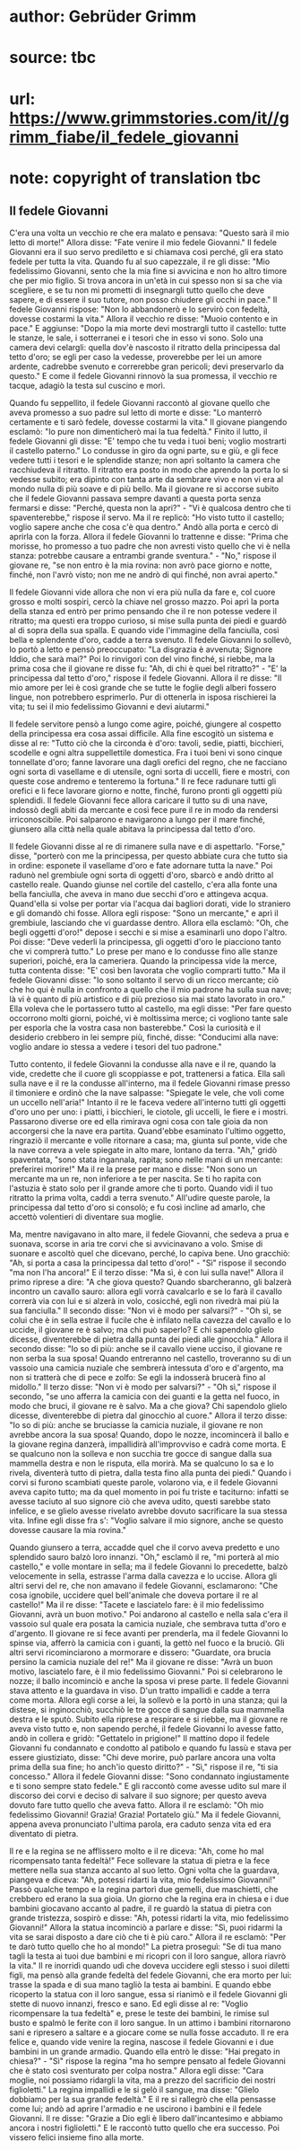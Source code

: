 # author: Gebrüder Grimm
# source: tbc
# url: https://www.grimmstories.com/it//grimm_fiabe/il_fedele_giovanni
# note: copyright of translation tbc

## Il fedele Giovanni 

C'era una volta un vecchio re che era malato e pensava: "Questo sarà
il mio letto di morte!" Allora disse: "Fate venire il mio fedele
Giovanni." Il fedele Giovanni era il suo servo prediletto e si chiamava
così perché‚ gli era stato fedele per tutta la vita. Quando fu al suo
capezzale, il re gli disse: "Mio fedelissimo Giovanni, sento che la mia
fine si avvicina e non ho altro timore che per mio figlio. Si trova
ancora in un'età in cui spesso non si sa che via scegliere, e se tu non
mi prometti di insegnargli tutto quello che deve sapere, e di essere il
suo tutore, non posso chiudere gli occhi in pace." Il fedele Giovanni
rispose: "Non lo abbandonerò e lo servirò con fedeltà, dovesse costarmi
la vita." Allora il vecchio re disse: "Muoio contento e in pace." E
aggiunse: "Dopo la mia morte devi mostrargli tutto il castello: tutte
le stanze, le sale, i sotterranei e i tesori che in esso vi sono. Solo
una camera devi celargli: quella dov'è nascosto il ritratto della
principessa dal tetto d'oro; se egli per caso la vedesse, proverebbe
per lei un amore ardente, cadrebbe svenuto e correrebbe gran pericoli;
devi preservarlo da questo." E come il fedele Giovanni rinnovò la sua
promessa, il vecchio re tacque, adagiò la testa sul cuscino e morì.

Quando fu seppellito, il fedele Giovanni raccontò al giovane quello che
aveva promesso a suo padre sul letto di morte e disse: "Lo manterrò
certamente e ti sarò fedele, dovesse costarmi la vita." Il giovane
piangendo esclamò: "Io pure non dimenticherò mai la tua fedeltà."
Finito il lutto, il fedele Giovanni gli disse: "E' tempo che tu veda i
tuoi beni; voglio mostrarti il castello paterno." Lo condusse in giro
da ogni parte, su e giù, e gli fece vedere tutti i tesori e le splendide
stanze; non aprì soltanto la camera che racchiudeva il ritratto. Il
ritratto era posto in modo che aprendo la porta lo si vedesse subito;
era dipinto con tanta arte da sembrare vivo e non vi era al mondo nulla
di più soave e di più bello. Ma il giovane re si accorse subito che il
fedele Giovanni passava sempre davanti a questa porta senza fermarsi e
disse: "Perché‚ questa non la apri?" - "Vi è qualcosa dentro che ti
spaventerebbe," rispose il servo. Ma il re replicò: "Ho visto tutto il
castello; voglio sapere anche che cosa c'è qua dentro." Andò alla
porta e cercò di aprirla con la forza. Allora il fedele Giovanni lo
trattenne e disse: "Prima che morisse, ho promesso a tuo padre che non
avresti visto quello che vi è nella stanza: potrebbe causare a entrambi
grande sventura." - "No," rispose il giovane re, "se non entro è la
mia rovina: non avrò pace giorno e notte, finché‚ non l'avrò visto; non
me ne andrò di qui finché‚ non avrai aperto."

Il fedele Giovanni vide allora che non vi era più nulla da fare e, col
cuore grosso e molti sospiri, cercò la chiave nel grosso mazzo. Poi aprì
la porta della stanza ed entrò per primo pensando che il re non potesse
vedere il ritratto; ma questi era troppo curioso, si mise sulla punta
dei piedi e guardò al di sopra della sua spalla. E quando vide
l'immagine della fanciulla, così bella e splendente d'oro, cadde a
terra svenuto. Il fedele Giovanni lo sollevò, lo portò a letto e pensò
preoccupato: "La disgrazia è avvenuta; Signore Iddio, che sarà mai?"
Poi lo rinvigorì con del vino finché‚ si riebbe, ma la prima cosa che il
giovane re disse fu: "Ah, di chi è quei bel ritratto?" - "E' la
principessa dal tetto d'oro," rispose il fedele Giovanni. Allora il re
disse: "Il mio amore per lei è così grande che se tutte le foglie degli
alberi fossero lingue, non potrebbero esprimerlo. Pur di ottenerla in
isposa rischierei la vita; tu sei il mio fedelissimo Giovanni e devi
aiutarmi."

Il fedele servitore pensò a lungo come agire, poiché‚ giungere al
cospetto della principessa era cosa assai difficile. Alla fine escogitò
un sistema e disse al re: "Tutto ciò che la circonda è d'oro: tavoli,
sedie, piatti, bicchieri, scodelle e ogni altra suppellettile domestica.
Fra i tuoi beni vi sono cinque tonnellate d'oro; fanne lavorare una
dagli orefici del regno, che ne facciano ogni sorta di vasellame e di
utensile, ogni sorta di uccelli, fiere e mostri, con queste cose andremo
e tenteremo la fortuna." Il re fece radunare tutti gli orefici e li
fece lavorare giorno e notte, finché‚ furono pronti gli oggetti più
splendidi. Il fedele Giovanni fece allora caricare il tutto su di una
nave, indossò degli abiti da mercante e così fece pure il re in modo da
rendersi irriconoscibile. Poi salparono e navigarono a lungo per il mare
finché‚ giunsero alla città nella quale abitava la principessa dal tetto
d'oro.

Il fedele Giovanni disse al re di rimanere sulla nave e di aspettarlo.
"Forse," disse, "porterò con me la principessa, per questo abbiate
cura che tutto sia in ordine: esponete il vasellame d'oro e fate
adornare tutta la nave." Poi radunò nel grembiule ogni sorta di oggetti
d'oro, sbarcò e andò dritto al castello reale. Quando giunse nel
cortile del castello, c'era alla fonte una bella fanciulla, che aveva
in mano due secchi d'oro e attingeva acqua. Quand'ella si volse per
portar via l'acqua dai bagliori dorati, vide lo straniero e gli domandò
chi fosse. Allora egli rispose: "Sono un mercante," e aprì il
grembiule, lasciando che vi guardasse dentro. Allora ella esclamò: "Oh,
che begli oggetti d'oro!" depose i secchi e si mise a esaminarli uno
dopo l'altro. Poi disse: "Deve vederli la principessa, gli oggetti
d'oro le piacciono tanto che vi comprerà tutto." Lo prese per mano e
lo condusse fino alle stanze superiori, poiché‚ era la cameriera. Quando
la principessa vide la merce, tutta contenta disse: "E' così ben
lavorata che voglio comprarti tutto." Ma il fedele Giovanni disse: "Io
sono soltanto il servo di un ricco mercante; ciò che ho qui è nulla in
confronto a quello che il mio padrone ha sulla sua nave; là vi è quanto
di più artistico e di più prezioso sia mai stato lavorato in oro." Ella
voleva che le portassero tutto al castello, ma egli disse: "Per fare
questo occorrono molti giorni, poiché‚ vi è moltissima merce; ci
vogliono tante sale per esporla che la vostra casa non basterebbe."
Così la curiosità e il desiderio crebbero in lei sempre più, finché‚
disse: "Conducimi alla nave: voglio andare io stessa a vedere i tesori
del tuo padrone."

Tutto contento, il fedele Giovanni la condusse alla nave e il re, quando
la vide, credette che il cuore gli scoppiasse e pot‚ trattenersi a
fatica. Ella salì sulla nave e il re la condusse all'interno, ma il
fedele Giovanni rimase presso il timoniere e ordinò che la nave
salpasse: "Spiegate le vele, che voli come un uccello nell'aria!"
Intanto il re le faceva vedere all'interno tutti gli oggetti d'oro uno
per uno: i piatti, i bicchieri, le ciotole, gli uccelli, le fiere e i
mostri. Passarono diverse ore ed ella rimirava ogni cosa con tale gioia
da non accorgersi che la nave era partita. Quand'ebbe esaminato
l'ultimo oggetto, ringraziò il mercante e volle ritornare a casa; ma,
giunta sul ponte, vide che la nave correva a vele spiegate in alto mare,
lontano da terra. "Ah," gridò spaventata, "sono stata ingannala,
rapita; sono nelle mani di un mercante: preferirei morire!" Ma il re la
prese per mano e disse: "Non sono un mercante ma un re, non inferiore a
te per nascita. Se ti ho rapita con l'astuzia è stato solo per il
grande amore che ti porto. Quando vidi il tuo ritratto la prima volta,
caddi a terra svenuto." All'udire queste parole, la principessa dal
tetto d'oro si consolò; e fu così incline ad amarlo, che accettò
volentieri di diventare sua moglie.

Ma, mentre navigavano in alto mare, il fedele Giovanni, che sedeva a
prua e suonava, scorse in aria tre corvi che si avvicinavano a volo.
Smise di suonare e ascoltò quel che dicevano, perché‚ lo capiva bene.
Uno gracchiò: "Ah, si porta a casa la principessa dal tetto d'oro!" -
"Sì" rispose il secondo "ma non l'ha ancora!" E il terzo disse:
"Ma sì, è con lui sulla nave!" Allora il primo riprese a dire: "A che
giova questo? Quando sbarcheranno, gli balzerà incontro un cavallo
sauro: allora egli vorrà cavalcarlo e se lo farà il cavallo correrà via
con lui e si alzerà in volo, cosicché‚ egli non rivedrà mai più la sua
fanciulla." Il secondo disse: "Non vi è modo per salvarsi?" - "Oh
sì, se colui che è in sella estrae il fucile che è infilato nella
cavezza del cavallo e lo uccide, il giovane re è salvo; ma chi può
saperlo? E chi sapendolo glielo dicesse, diventerebbe di pietra dalla
punta dei piedi alle ginocchia." Allora il secondo disse: "Io so di
più: anche se il cavallo viene ucciso, il giovane re non serba la sua
sposa! Quando entreranno nel castello, troveranno su di un vassoio una
camicia nuziale che sembrerà intessuta d'oro e d'argento, ma non si
tratterà che di pece e zolfo: Se egli la indosserà brucerà fino al
midollo." Il terzo disse: "Non vi è modo per salvarsi?" - "Oh sì,"
rispose il secondo, "se uno afferra la camicia con dei guanti e la
getta nel fuoco, in modo che bruci, il giovane re è salvo. Ma a che
giova? Chi sapendolo glielo dicesse, diventerebbe di pietra dal
ginocchio al cuore." Allora il terzo disse: "Io so di più: anche se
bruciasse la camicia nuziale, il giovane re non avrebbe ancora la sua
sposa! Quando, dopo le nozze, incomincerà il ballo e la giovane regina
danzerà, impallidirà all'improvviso e cadrà come morta. E se qualcuno
non la solleva e non succhia tre gocce di sangue dalla sua mammella
destra e non le risputa, ella morirà. Ma se qualcuno lo sa e lo rivela,
diventerà tutto di pietra, dalla testa fino alla punta dei piedi."
Quando i corvi si furono scambiati queste parole, volarono via, e il
fedele Giovanni aveva capito tutto; ma da quel momento in poi fu triste
e taciturno: infatti se avesse taciuto al suo signore ciò che aveva
udito, questi sarebbe stato infelice, e se glielo avesse rivelato
avrebbe dovuto sacrificare la sua stessa vita. Infine egli disse fra
s': "Voglio salvare il mio signore, anche se questo dovesse causare la
mia rovina."

Quando giunsero a terra, accadde quel che il corvo aveva predetto e uno
splendido sauro balzò loro innanzi. "Oh," esclamò il re, "mi porterà
al mio castello," e volle montare in sella; ma il fedele Giovanni lo
precedette, balzò velocemente in sella, estrasse l'arma dalla cavezza e
lo uccise. Allora gli altri servi del re, che non amavano il fedele
Giovanni, esclamarono: "Che cosa ignobile, uccidere quel bell'animale
che doveva portare il re al castello!" Ma il re disse: "Tacete e
lasciatelo fare: è il mio fedelissimo Giovanni, avrà un buon motivo."
Poi andarono al castello e nella sala c'era il vassoio sul quale era
posata la camicia nuziale, che sembrava tutta d'oro e d'argento. Il
giovane re si fece avanti per prenderla, ma il fedele Giovanni lo spinse
via, afferrò la camicia con i guanti, la gettò nel fuoco e la bruciò.
Gli altri servi ricominciarono a mormorare e dissero: "Guardate, ora
brucia persino la camicia nuziale del re!" Ma il giovane re disse:
"Avrà un buon motivo, lasciatelo fare, è il mio fedelissimo Giovanni."
Poi si celebrarono le nozze; il ballo incominciò e anche la sposa vi
prese parte. Il fedele Giovanni stava attento e la guardava in viso.
D'un tratto impallidì e cadde a terra come morta. Allora egli corse a
lei, la sollevò e la portò in una stanza; qui la distese, si
inginocchiò, succhiò le tre gocce di sangue dalla sua mammella destra e
le sputò. Subito ella riprese a respirare e si riebbe, ma il giovane re
aveva visto tutto e, non sapendo perché‚ il fedele Giovanni lo avesse
fatto, andò in collera e gridò: "Gettatelo in prigione!" Il mattino
dopo il fedele Giovanni fu condannato e condotto al patibolo e quando fu
lassù e stava per essere giustiziato, disse: "Chi deve morire, può
parlare ancora una volta prima della sua fine; ho anch'io questo
diritto?" - "Sì," rispose il re, "ti sia concesso." Allora il
fedele Giovanni disse: "Sono condannato ingiustamente e ti sono sempre
stato fedele." E gli raccontò come avesse udito sul mare il discorso
dei corvi e deciso di salvare il suo signore; per questo aveva dovuto
fare tutto quello che aveva fatto. Allora il re esclamò: "Oh mio
fedelissimo Giovanni! Grazia! Grazia! Portatelo giù." Ma il fedele
Giovanni, appena aveva pronunciato l'ultima parola, era caduto senza
vita ed era diventato di pietra.

Il re e la regina se ne afflissero molto e il re diceva: "Ah, come ho
mal ricompensato tanta fedeltà!" Fece sollevare la statua di pietra e
la fece mettere nella sua stanza accanto al suo letto. Ogni volta che la
guardava, piangeva e diceva: "Ah, potessi ridarti la vita, mio
fedelissimo Giovanni!" Passò qualche tempo e la regina partorì due
gemelli, due maschietti, che crebbero ed erano la sua gioia. Un giorno
che la regina era in chiesa e i due bambini giocavano accanto al padre,
il re guardò la statua di pietra con grande tristezza, sospirò e disse:
"Ah, potessi ridarti la vita, mio fedelissimo Giovanni!" Allora la
statua incominciò a parlare e disse: "Sì, puoi ridarmi la vita se sarai
disposto a dare ciò che ti è più caro." Allora il re esclamò: "Per te
darò tutto quello che ho al mondo!" La pietra proseguì: "Se di tua
mano tagli la testa ai tuoi due bambini e mi ricopri con il loro sangue,
allora riavrò la vita." Il re inorridì quando udì che doveva uccidere
egli stesso i suoi diletti figli, ma pensò alla grande fedeltà del
fedele Giovanni, che era morto per lui: trasse la spada e di sua mano
tagliò la testa ai bambini. E quando ebbe ricoperto la statua con il
loro sangue, essa si rianimò e il fedele Giovanni gli stette di nuovo
innanzi, fresco e sano. Ed egli disse al re: "Voglio ricompensare la
tua fedeltà" e, prese le teste dei bambini, le rimise sul busto e
spalmò le ferite con il loro sangue. In un attimo i bambini ritornarono
sani e ripresero a saltare e a giocare come se nulla fosse accaduto. Il
re era felice e, quando vide venire la regina, nascose il fedele
Giovanni e i due bambini in un grande armadio. Quando ella entrò le
disse: "Hai pregato in chiesa?" - "Sì" rispose la regina "ma ho
sempre pensato al fedele Giovanni che è stato così sventurato per colpa
nostra." Allora egli disse: "Cara moglie, noi possiamo ridargli la
vita, ma a prezzo del sacrificio dei nostri figlioletti." La regina
impallidì e le si gelò il sangue, ma disse: "Glielo dobbiamo per la sua
grande fedeltà." E il re si rallegrò che ella pensasse come lui; andò
ad aprire l'armadio e ne uscirono i bambini e il fedele Giovanni. Il re
disse: "Grazie a Dio egli è libero dall'incantesimo e abbiamo ancora i
nostri figlioletti." E le raccontò tutto quello che era successo. Poi
vissero felici insieme fino alla morte.
